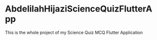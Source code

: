 # AbdelilahHijaziScienceQuizFlutterApp
This is the whole project of my Science Quiz MCQ Flutter Application
